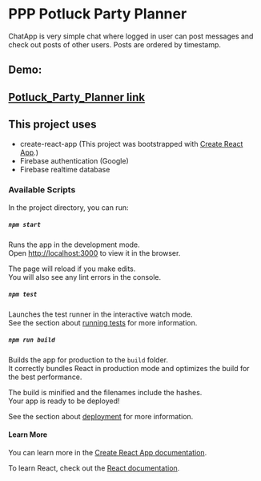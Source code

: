 # PPP Potluck Party Planner
ChatApp is very simple chat where logged in user can post messages and check out posts of other users. Posts are ordered by timestamp.

## Demo:
## [Potluck_Party_Planner link](https://mono258.github.io/PPP-Potluck_Party_Planner)

## This project uses
* create-react-app (This project was bootstrapped with [Create React App](https://github.com/facebook/create-react-app).)
* Firebase authentication (Google)
* Firebase realtime database

### Available Scripts

In the project directory, you can run:

##### `npm start`

Runs the app in the development mode.<br />
Open [http://localhost:3000](http://localhost:3000) to view it in the browser.

The page will reload if you make edits.<br />
You will also see any lint errors in the console.

##### `npm test`

Launches the test runner in the interactive watch mode.<br />
See the section about [running tests](https://facebook.github.io/create-react-app/docs/running-tests) for more information.

##### `npm run build`

Builds the app for production to the `build` folder.<br />
It correctly bundles React in production mode and optimizes the build for the best performance.

The build is minified and the filenames include the hashes.<br />
Your app is ready to be deployed!

See the section about [deployment](https://facebook.github.io/create-react-app/docs/deployment) for more information.

#### Learn More

You can learn more in the [Create React App documentation](https://facebook.github.io/create-react-app/docs/getting-started).

To learn React, check out the [React documentation](https://reactjs.org/).
